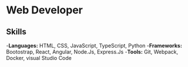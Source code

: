 # Web Developer
## Skills
-**Languages:** HTML, CSS, JavaScript, TypeScript, Python
-**Frameworks:** Bootostrap, React, Angular, Node.Js, Express.Js
-**Tools:** Git, Webpack, Docker, visual Studio Code
